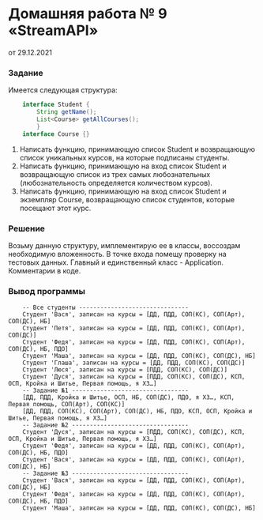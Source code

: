 # Домашняя работа № 9 «StreamAPI»
от 29.12.2021

### Задание
Имеется следующая структура:
```java
    interface Student {
        String getName();
        List<Course> getAllCourses();
        }
    interface Course {}
```
1. Написать функцию, принимающую список Student и возвращающую список уникальных
курсов, на которые подписаны студенты.
2. Написать функцию, принимающую на вход список Student и возвращающую список из трех
самых любознательных (любознательность определяется количеством курсов).
3. Написать функцию, принимающую на вход список Student и экземпляр Course, возвращающую
список студентов, которые посещают этот курс.

### Решение
Возьму данную структуру, имплементирую ее в классы, воссоздам необходимую вложенность. В точке входа помещу проверку 
на тестовых данных. Главный и единственный класс - Application. Комментарии в коде. 

### Вывод программы
```
    -- Все студенты -------------------------------
    Студент 'Вася', записан на курсы = [ДД, ПДД, СОП(КС), СОП(Арт), СОП(ДС), НБ]
    Студент 'Петя', записан на курсы = [ДД, ПДД, СОП(КС), СОП(Арт), СОП(ДС)]
    Студент 'Федя', записан на курсы = [ДД, ПДД, СОП(КС), СОП(Арт), СОП(ДС), НБ, ПДО]
    Студент 'Маша', записан на курсы = [ДД, ПДД, СОП(КС), СОП(ДС), НБ]
    Студент 'Глаша', записан на курсы = [ДД, ПДД, СОП(КС), СОП(ДС)]
    Студент 'Люся', записан на курсы = [ПДД, СОП(КС), СОП(ДС)]
    Студент 'Дуся', записан на курсы = [ПДД, СОП(КС), СОП(ДС), КСП, ОСП, Кройка и Шитье, Первая помощь, я ХЗ…]
    -- Задание №1 ---------------------------------
    [ДД, ПДД, Кройка и Шитье, ОСП, НБ, СОП(ДС), ПДО, я ХЗ…, КСП, Первая помощь, СОП(Арт), СОП(КС)]
    [ДД, ПДД, СОП(КС), СОП(Арт), СОП(ДС), НБ, ПДО, КСП, ОСП, Кройка и Шитье, Первая помощь, я ХЗ…]
    -- Задание №2 ---------------------------------
    Студент 'Дуся', записан на курсы = [ПДД, СОП(КС), СОП(ДС), КСП, ОСП, Кройка и Шитье, Первая помощь, я ХЗ…]
    Студент 'Федя', записан на курсы = [ДД, ПДД, СОП(КС), СОП(Арт), СОП(ДС), НБ, ПДО]
    Студент 'Вася', записан на курсы = [ДД, ПДД, СОП(КС), СОП(Арт), СОП(ДС), НБ]
    -- Задание №3 ---------------------------------
    Студент 'Вася', записан на курсы = [ДД, ПДД, СОП(КС), СОП(Арт), СОП(ДС), НБ]
    Студент 'Федя', записан на курсы = [ДД, ПДД, СОП(КС), СОП(Арт), СОП(ДС), НБ, ПДО]
    Студент 'Маша', записан на курсы = [ДД, ПДД, СОП(КС), СОП(ДС), НБ]
```
